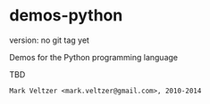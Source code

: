 demos-python
============

version: no git tag yet

Demos for the Python programming language

TBD

	Mark Veltzer <mark.veltzer@gmail.com>, 2010-2014
